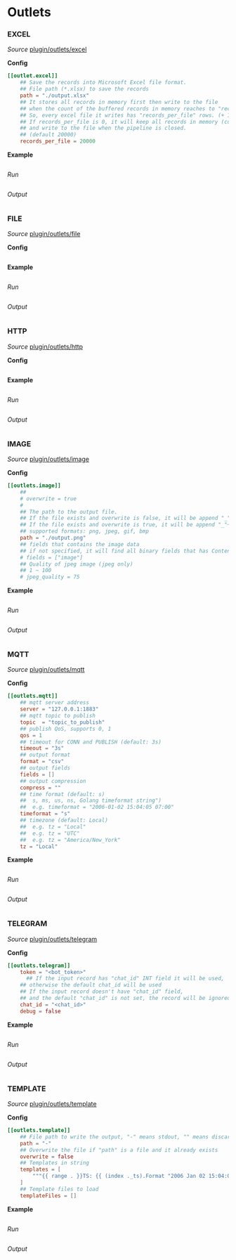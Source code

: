 # Outlets

### EXCEL

*Source* [plugin/outlets/excel](https://github.com/OutOfBedlam/tine/tree/main/plugin/outlets/excel)

**Config**

```toml
[[outlet.excel]]
    ## Save the records into Microsoft Excel file format.
    ## File path (*.xlsx) to save the records
    path = "./output.xlsx"
    ## It stores all records in memory first then write to the file 
    ## when the count of the buffered records in memory reaches to "records_per_file".
    ## So, every excel file it writes has "records_per_file" rows. (+ 1 header row)
    ## If records_per_file is 0, it will keep all records in memory (consuming memory) 
    ## and write to the file when the pipeline is closed.
    ## (default 20000)
    records_per_file = 20000
```

**Example**

```toml
```

*Run*

```sh
```

*Output*

```json
```

### FILE

*Source* [plugin/outlets/file](https://github.com/OutOfBedlam/tine/tree/main/plugin/outlets/file)

**Config**

```toml
```

**Example**

```toml
```

*Run*

```sh
```

*Output*

```json
```

### HTTP

*Source* [plugin/outlets/http](https://github.com/OutOfBedlam/tine/tree/main/plugin/outlets/http)

**Config**

```toml
```

**Example**

```toml
```

*Run*

```sh
```

*Output*

```json
```

### IMAGE

*Source* [plugin/outlets/image](https://github.com/OutOfBedlam/tine/tree/main/plugin/outlets/image)

**Config**

```toml
[[outlets.image]]
    ##
    # overwrite = true
    #
    ## The path to the output file.
    ## If the file exists and overwrite is false, it will be append "_"+field_name+"_"+sequence number before the extension.
    ## If the file exists and overwrite is true, it will be append "_"+field_name before the extension.
    ## supported formats: png, jpeg, gif, bmp
    path = "./output.png"
    ## fields that contains the image data
    ## if not specified, it will find all binary fields that has Content-type "image/*"
    # fields = ["image"]
    ## Quality of jpeg image (jpeg only)
    ## 1 ~ 100
    # jpeg_quality = 75
```

**Example**

```toml
```

*Run*

```sh
```

*Output*

```json
```

### MQTT

*Source* [plugin/outlets/mqtt](https://github.com/OutOfBedlam/tine/tree/main/plugin/outlets/mqtt)

**Config**

```toml
[[outlets.mqtt]]
    ## mqtt server address
    server = "127.0.0.1:1883"
    ## mqtt topic to publish
    topic  = "topic_to_publish"
    ## publish QoS, supports 0, 1
    qos = 1
    ## timeout for CONN and PUBLISH (default: 3s)
    timeout = "3s"
    ## output format
    format = "csv"
    ## output fields
    fields = []
    ## output compression
    compress = ""
    ## time format (default: s)
    ##  s, ms, us, ns, Golang timeformat string")
    ##  e.g. timeformat = "2006-01-02 15:04:05 07:00"
    timeformat = "s"
    ## timezone (default: Local)
    ##  e.g. tz = "Local"
    ##  e.g. tz = "UTC"
    ##  e.g. tz = "America/New_York"
    tz = "Local"
```

**Example**

```toml
```

*Run*

```sh
```

*Output*

```json
```

### TELEGRAM

*Source* [plugin/outlets/telegram](https://github.com/OutOfBedlam/tine/tree/main/plugin/outlets/telegram)

**Config**

```toml
[[outlets.telegram]]
    token = "<bot_token>"
      ## If the input record has "chat_id" INT field it will be used,
    ## otherwise the default chat_id will be used
    ## If the input record doesn't have "chat_id" field,
    ## and the default "chat_id" is not set, the record will be ignored
    chat_id = "<chat_id>"
    debug = false
```

**Example**

```toml
```

*Run*

```sh
```

*Output*

```json
```

### TEMPLATE

*Source* [plugin/outlets/template](https://github.com/OutOfBedlam/tine/tree/main/plugin/outlets/template)

**Config**

```toml
[[outlets.template]]
    ## File path to write the output, "-" means stdout, "" means discard
    path = "-"
    ## Overwrite the file if "path" is a file and it already exists
    overwrite = false
    ## Templates in string
    templates = [
        """{{ range . }}TS: {{ (index ._ts).Format "2006 Jan 02 15:04:05" }} INLET:{{ index ._in }} load1: {{ index .load1 }} {{ end }}\n"""
    ]
    ## Template files to load
    templateFiles = []
```

**Example**

```toml
```

*Run*

```sh
```

*Output*

```json
```
